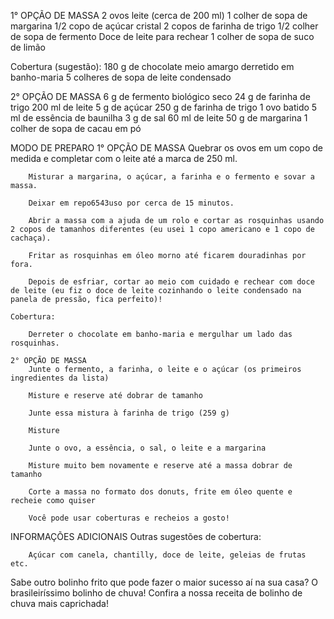 1° OPÇÃO DE MASSA
    2 ovos
    leite (cerca de 200 ml)
    1 colher de sopa de margarina
    1/2 copo de açúcar cristal
    2 copos de farinha de trigo
    1/2 colher de sopa de fermento
    Doce de leite para rechear
    1 colher de sopa de suco de limão

Cobertura (sugestão):
    180 g de chocolate meio amargo derretido em banho-maria
    5 colheres de sopa de leite condensado

2° OPÇÃO DE MASSA
    6 g de fermento biológico seco
    24 g de farinha de trigo
    200 ml de leite
    5 g de açúcar
    250 g de farinha de trigo
    1 ovo batido
    5 ml de essência de baunilha
    3 g de sal
    60 ml de leite
    50 g de margarina
    1 colher de sopa de cacau em pó

MODO DE PREPARO
    1° OPÇÃO DE MASSA
        Quebrar os ovos em um copo de medida e completar com o leite até a marca de 250 ml.

        Misturar a margarina, o açúcar, a farinha e o fermento e sovar a massa.

        Deixar em repo6543uso por cerca de 15 minutos.

        Abrir a massa com a ajuda de um rolo e cortar as rosquinhas usando 2 copos de tamanhos diferentes (eu usei 1 copo americano e 1 copo de cachaça).

        Fritar as rosquinhas em óleo morno até ficarem douradinhas por fora.

        Depois de esfriar, cortar ao meio com cuidado e rechear com doce de leite (eu fiz o doce de leite cozinhando o leite condensado na panela de pressão, fica perfeito)!

    Cobertura:

        Derreter o chocolate em banho-maria e mergulhar um lado das rosquinhas.

    2° OPÇÃO DE MASSA
        Junte o fermento, a farinha, o leite e o açúcar (os primeiros ingredientes da lista)

        Misture e reserve até dobrar de tamanho

        Junte essa mistura à farinha de trigo (259 g)

        Misture

        Junte o ovo, a essência, o sal, o leite e a margarina

        Misture muito bem novamente e reserve até a massa dobrar de tamanho

        Corte a massa no formato dos donuts, frite em óleo quente e recheie como quiser

        Você pode usar coberturas e recheios a gosto!

INFORMAÇÕES ADICIONAIS
    Outras sugestões de cobertura:

        Açúcar com canela, chantilly, doce de leite, geleias de frutas etc.

Sabe outro bolinho frito que pode fazer o maior sucesso aí na sua casa? O brasileiríssimo bolinho de chuva! Confira a nossa receita de bolinho de chuva mais caprichada!
